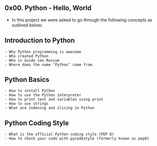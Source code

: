 ## 0x00. Python - Hello, World

* In this project we were asked to go through the following concepts as outlined below:
## Introduction to Python
	- Why Python programming is awesome
	- Who created Python
	- Who is Guido van Rossum
	- Where does the name ‘Python’ come from
## Python Basics
	- How to install Python
	- How to use the Python interpreter
	- How to print text and variables using print
	- How to use strings
	- What are indexing and slicing in Python
## Python Coding Style
	- What is the official Python coding style (PEP 8)
	- How to check your code with pycodestyle (formerly known as pep8)
